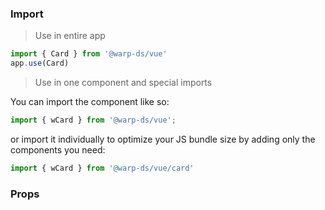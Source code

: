 ### Import

> Use in entire app
```js
import { Card } from '@warp-ds/vue'
app.use(Card)
```

> Use in one component and special imports

You can import the component like so:
```js
import { wCard } from '@warp-ds/vue';
```

or import it individually to optimize your JS bundle size by adding only the components you need:
```js
import { wCard } from '@warp-ds/vue/card'

```

### Props

<api-table type=vue component="Card"/>
